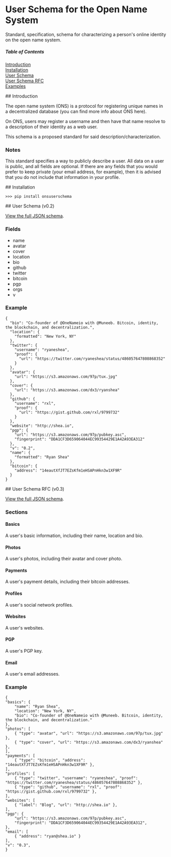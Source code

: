 User Schema for the Open Name System
=============

Standard, specification, schema for characterizing a person's online identity on the open name system.

##### Table of Contents
[Introduction](#introduction)  
[Installation](#installation)  
[User Schema](#schema)  
[User Schema RFC](#schema-rfc)  
[Examples](#examples)  

<a name="introduction"/>
## Introduction

The open name system (ONS) is a protocol for registering unique names in a decentralized database (you can find more info about ONS here).

On ONS, users may register a username and then have that name resolve to a description of their identity as a web user.

This schema is a proposed standard for said description/characterization.

### Notes

This standard specifies a way to publicly describe a user. All data on a user is public, and all fields are optional. If there are any fields that you would prefer to keep private (your email address, for example), then it is advised that you do not include that information in your profile.

<a name="installation"/>
## Installation

    >>> pip install onsuserschema

<a name="schema"/>
## User Schema (v0.2)

[View the full JSON schema](https://github.com/opennamesystem/user-schema/blob/master/onsuserschema/schema.py).

### Fields

+ name
+ avatar
+ cover
+ location
+ bio
+ github
+ twitter
+ bitcoin
+ pgp
+ orgs
+ v

### Example
<pre><code>{
  "bio": "Co-founder of @OneNameio with @Muneeb. Bitcoin, identity, the blockchain, and decentralization.", 
  "location": {
    "formatted": "New York, NY"
  }, 
  "twitter": {
    "username": "ryaneshea", 
    "proof": {
      "url": "https://twitter.com/ryaneshea/status/486057647808868352"
    }
  }, 
  "avatar": {
    "url": "https://s3.amazonaws.com/97p/tux.jpg"
  }, 
  "cover": {
    "url": "https://s3.amazonaws.com/dx3/ryanshea"
  }, 
  "github": {
    "username": "rxl", 
    "proof": {
      "url": "https://gist.github.com/rxl/9799732"
    }
  }, 
  "website": "http://shea.io", 
  "pgp": {
    "url": "https://s3.amazonaws.com/97p/pubkey.asc", 
    "fingerprint": "DDA1CF3D659064044EC99354429E1A42A93EA312"
  }, 
  "v": "0.2", 
  "name": {
    "formatted": "Ryan Shea"
  }, 
  "bitcoin": {
    "address": "14eautXfJT7EZsKfm1eHSAPnHkn3w1XF9R"
  }
}</code></pre>

<a name="schema-rfc"/>
## User Schema RFC (v0.3)

[View the full JSON schema](https://github.com/opennamesystem/user-schema/blob/master/onsuserschema/schema_rfc.py).

### Sections

#### Basics

A user's basic information, including their name, location and bio.

#### Photos

A user's photos, including their avatar and cover photo.

#### Payments

A user's payment details, including their bitcoin addresses.

#### Profiles

A user's social network profiles.

#### Websites

A user's websites.

#### PGP

A user's PGP key.

#### Email

A user's email addresses.

### Example
<pre><code>{
"basics": {
    "name": "Ryan Shea",
    "location": "New York, NY",
    "bio": "Co-founder of @OneNameio with @Muneeb. Bitcoin, identity, the blockchain, and decentralization."
},
"photos": [
    { "type": "avatar", "url": "https://s3.amazonaws.com/97p/tux.jpg" },
    { "type": "cover", "url": "https://s3.amazonaws.com/dx3/ryanshea" },
],
"payments": [
    { "type": "bitcoin", "address": "14eautXfJT7EZsKfm1eHSAPnHkn3w1XF9R" },
],
"profiles": [
    { "type": "twitter", "username": "ryaneshea", "proof": "https://twitter.com/ryaneshea/status/486057647808868352" },
    { "type": "github", "username": "rxl", "proof": "https://gist.github.com/rxl/9799732" },
],
"websites": [
    { "label": "Blog", "url": "http://shea.io" },
],
"pgp": {
    "url": "https://s3.amazonaws.com/97p/pubkey.asc",
    "fingerprint": "DDA1CF3D659064044EC99354429E1A42A93EA312",
},
"email": [
    { "address": "ryan@shea.io" }
],
"v": "0.3",
}</code></pre>
